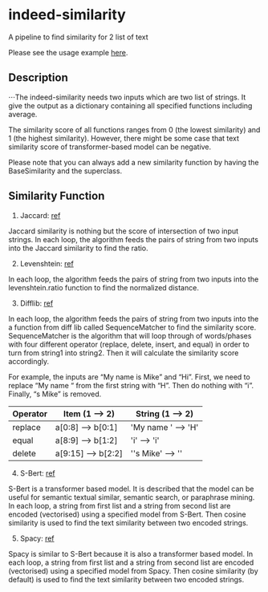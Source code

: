 # indeed-similarity
A pipeline to find similarity for 2 list of text

Please see the usage example [here](examples/similairty.ipynb).

## Description

⋅⋅⋅The indeed-similarity needs two inputs which are two list of strings. It give the output as a dictionary containing all specified functions including average.

The similarity score of all functions ranges from 0 (the lowest similarity) and 1 (the highest similarity). However, there might be some case that text similarity score of transformer-based model can be negative.

  Please note that you can always add a new similarity function by having the BaseSimilarity and the superclass.

## Similarity Function

1. Jaccard: [ref](https://www.educative.io/answers/what-is-the-jaccard-similarity-measure-in-nlp#)
  
  Jaccard similarity is nothing but the score of intersection of two input strings. In each loop, the algorithm feeds the pairs of string from two inputs into the Jaccard similarity to find the ratio.

2. Levenshtein: [ref](https://maxbachmann.github.io/Levenshtein/levenshtein.html)
  
  In each loop, the algorithm feeds the pairs of string from two inputs into the levenshtein.ratio function to find the normalized distance.

3. Difflib: [ref](https://docs.python.org/3/library/difflib.html)
  
  In each loop, the algorithm feeds the pairs of string from two inputs into the a function from diff lib called SequenceMatcher to find the similarity score. SequenceMatcher is the algorithm that will loop through of words/phases with four different operator (replace, delete, insert, and equal) in order to turn from string1 into string2. Then it will calculate the similarity score accordingly.
  
  For example, the inputs are “My name is Mike” and “Hi”. First, we need to replace “My name “ from the first string with “H”. Then do nothing with “i”. Finally, “s Mike” is removed.


  | Operator 	| Item (1 --> 2)     	| String (1 --> 2)   	|
  |----------	|--------------------	|--------------------	|
  | replace  	| a[0:8] --> b[0:1]  	| 'My name ' --> 'H' 	|
  | equal    	| a[8:9] --> b[1:2]  	| 'i' --> 'i'        	|
  | delete   	| a[9:15] --> b[2:2] 	| ''s Mike' --> ''   	|


4. S-Bert: [ref](https://www.sbert.net/)
  
  S-Bert is a transformer based model. It is described that the model can be useful for semantic textual similar, semantic search, or paraphrase mining. In each loop, a string from first list and a string from second list are encoded (vectorised) using a specified model from S-Bert. Then cosine similarity is used to find the text similarity between two encoded strings.

5. Spacy: [ref](https://spacy.io/usage/linguistic-features)
  
  Spacy is similar to S-Bert because it is also a transformer based model. In each loop, a string from first list and a string from second list are encoded (vectorised) using a specified model from Spacy. Then cosine similarity (by default) is used to find the text similarity between two encoded strings.
